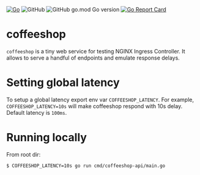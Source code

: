 [![Go](https://github.com/jjngx/coffeeshop/actions/workflows/go.yml/badge.svg?branch=main)](https://github.com/jjngx/coffeeshop/actions/workflows/go.yml)
![GitHub](https://img.shields.io/github/license/jjngx/coffeeshop)
![GitHub go.mod Go version](https://img.shields.io/github/go-mod/go-version/jjngx/coffeeshop)
[![Go Report Card](https://goreportcard.com/badge/github.com/jjngx/coffeeshop)](https://goreportcard.com/report/github.com/jjngx/coffeeshop)


# coffeeshop

`coffeeshop` is a tiny web service for testing NGINX Ingress Controller. It allows to serve a handful of endpoints and emulate response delays.

# Setting global latency

To setup a global latency export env var `COFFEESHOP_LATENCY`. For example,  `COFFEESHOP_LATENCY=10s` will make coffeeshop respond with 10s delay. Default latency is `100ms`.

# Running locally

From root dir:
```bash
$ COFFEESHOP_LATENCY=10s go run cmd/coffeeshop-api/main.go
```
